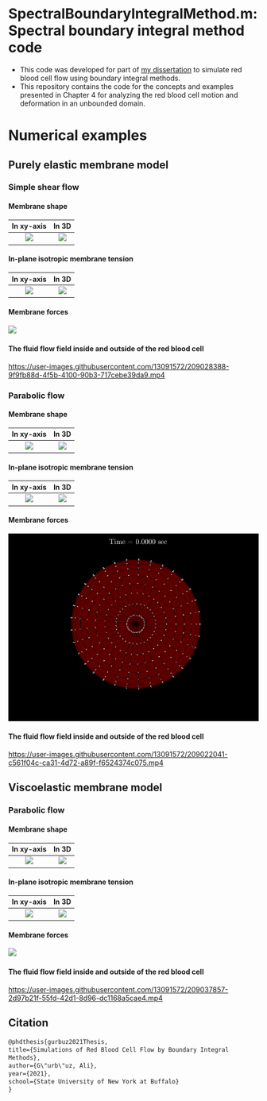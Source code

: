 # SpectralBoundaryIntegralMethod.m: Spectral boundary integral method code

- This code was developed for part of [my dissertation](https://www.researchgate.net/publication/355033649_Simulations_of_Red_Blood_Cell_Flow_by_Boundary_Integral_Methods) to simulate red blood cell flow using boundary integral methods.
- This repository contains the code for the concepts and examples presented in Chapter 4 for analyzing the red blood cell motion and deformation in an unbounded domain.

# Numerical examples

## Purely elastic membrane model

### Simple shear flow

#### Membrane shape

| In xy-axis | In 3D |
| :-: | :-: |
|<img src="Results/ElasticRBC_Shear_N16/MembraneShapeElasticRBC_Shear_N16_xy.gif">|<img src="Results/ElasticRBC_Shear_N16/MembraneShapeElasticRBC_Shear_N16_3D.gif">|

#### In-plane isotropic membrane tension

| In xy-axis | In 3D |
| :-: | :-: |
|<img src="Results/ElasticRBC_Shear_N16/isotropicTensionElasticRBC_Shear_N16_xy.gif">|<img src="Results/ElasticRBC_Shear_N16/isotropicTensionElasticRBC_Shear_N16_3D.gif">|

#### Membrane forces

<img src="Results/ElasticRBC_Shear_N16/MembraneForcesProfileElasticRBC_Shear_N16_xy.gif" width="600">

#### The fluid flow field inside and outside of the red blood cell

https://user-images.githubusercontent.com/13091572/209028388-9f9fb88d-4f5b-4100-90b3-717cebe39da9.mp4

### Parabolic flow

#### Membrane shape

| In xy-axis | In 3D |
| :-: | :-: |
|<img src="Results/ElasticRBC_Parabolic_N16/MembraneShapeElasticRBC_Parabolic_N16_xy.gif">|<img src="Results/ElasticRBC_Parabolic_N16/MembraneShapeElasticRBC_Parabolic_N16_3D.gif">|

#### In-plane isotropic membrane tension

| In xy-axis | In 3D |
| :-: | :-: |
|<img src="Results/ElasticRBC_Parabolic_N16/isotropicTensionElasticRBC_Parabolic_N16_xy.gif">|<img src="Results/ElasticRBC_Parabolic_N16/isotropicTensionElasticRBC_Parabolic_N16_3D.gif">|

#### Membrane forces

<img src="Results/ElasticRBC_Parabolic_N16/MembraneForcesProfileElasticRBC_Parabolic_N16_xy.gif" width="600">

#### The fluid flow field inside and outside of the red blood cell

https://user-images.githubusercontent.com/13091572/209022041-c561f04c-ca31-4d72-a89f-f6524374c075.mp4

## Viscoelastic membrane model

### Parabolic flow

#### Membrane shape

| In xy-axis | In 3D |
| :-: | :-: |
|<img src="Results/MemViscosityRBC_Parabolic_N16/MembraneShapeMemViscosityRBC_Parabolic_N16_xy.gif">|<img src="Results/MemViscosityRBC_Parabolic_N16/MembraneShapeMemViscosityRBC_Parabolic_N16_3D.gif">|

#### In-plane isotropic membrane tension

| In xy-axis | In 3D |
| :-: | :-: |
|<img src="Results/MemViscosityRBC_Parabolic_N16/isotropicTensionMemViscosityRBC_Parabolic_N16_xy.gif">|<img src="Results/MemViscosityRBC_Parabolic_N16/isotropicTensionMemViscosityRBC_Parabolic_N16_3D.gif">|

#### Membrane forces

<img src="Results/MemViscosityRBC_Parabolic_N16/MembraneForcesProfileMemViscosityRBC_Parabolic_N16_xy.gif" width="600">

#### The fluid flow field inside and outside of the red blood cell

https://user-images.githubusercontent.com/13091572/209037857-2d97b21f-55fd-42d1-8d96-dc1168a5cae4.mp4

## Citation

    @phdthesis{gurbuz2021Thesis,
    title={Simulations of Red Blood Cell Flow by Boundary Integral Methods},
    author={G\"urb\"uz, Ali},
    year={2021},
    school={State University of New York at Buffalo}
    }
